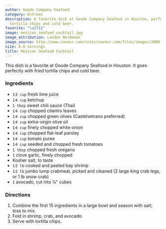 ```yaml
---
author: Goode Company Seafood
category: Entrees
description: A favorite dish at Goode Company Seafood in Houston, perfect with fried
  tortilla chips and cold beer.
favorite: "\u2713"
image: mexican_seafood_cocktail.jpg
image_attribution: Landon Nordeman
image_source: http://www.saveur.com/sites/saveur.com/files/images/2009-06/121-mex-seafood-cocktail300.jpg
size: 6-8 servings
title: Mexican Seafood Cocktail
---
```


This dish is a favorite at Goode Company Seafood in Houston. It goes perfectly with fried tortilla chips and cold beer.

### Ingredients

* `1⁄3 cup` fresh lime juice
* `1⁄4 cup` ketchup
* `1 tbsp` sweet chili sauce (Thai)
* `1⁄4 cup` chopped cilantro leaves
* `1⁄4 cup` chopped green olives (Castelvetrano preferred)
* `1⁄4 cup` extra-virgin olive oil
* `1⁄4 cup` finely chopped white onion
* `1⁄4 cup` chopped flat-leaf parsley
* `1⁄4 cup` tomato puree
* `1⁄4 cup` seeded and chopped fresh tomatoes
* `1 tbsp` chopped fresh oregano
* `1` clove garlic, finely chopped
* Kosher salt, to taste
* `1⁄2 lb` cooked and peeled bay shrimp
* `1⁄2 lb` jumbo lump crabmeat, picked and cleaned (2 large king crab legs, or 1 lb snow crab)
* `1` avocado, cut into 1⁄4" cubes

### Directions

1. Combine the first 15 ingredients in a large bowl and season with salt; toss to mix. 
2. Fold in shrimp, crab, and avocado. 
3. Serve with tortilla chips.